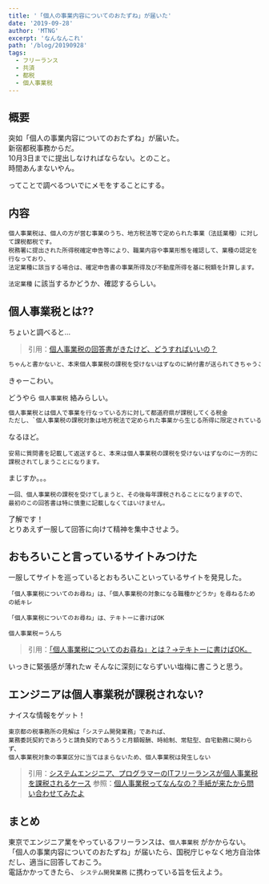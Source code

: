 ```yaml
---
title: '「個人の事業内容についてのおたずね」が届いた'
date: '2019-09-28'
author: 'MTNG'
excerpt: 'なんなんこれ'
path: '/blog/20190928'
tags:
  - フリーランス
  - 共済
  - 都税
  - 個人事業税
---
```


## 概要
突如「個人の事業内容についてのおたずね」が届いた。  
新宿都税事務からだ。  
10月3日までに提出しなければならない。とのこと。  
時間あんまないやん。  

ってことで調べるついでにメモをすることにする。

## 内容
```html:title=個人の事業内容についてのおたずね
個人事業税は、個人の方が営む事業のうち、地方税法等で定められた事業（法廷業種）に対して課税都税です。
税務署に提出された所得税確定申告等により、職業内容や事業形態を確認して、業種の認定を行なっており、
法定業種に該当する場合は、確定申告書の事業所得及び不動産所得を基に税額を計算します。
```

`法定業種` に該当するかどうか、確認するらしい。


## 個人事業税とは??
ちょいと調べると...
> 引用：[個人事業税の回答書がきたけど、どうすればいいの？](https://cerveau-creer.jp/contents_172.html)

```html
ちゃんと書かないと、本来個人事業税の課税を受けないはずなのに納付書が送られてきちゃうこともあるので要注意
```
きゃーこわい。

どうやら `個人事業税` 絡みらしい。

```html
個人事業税とは個人で事業を行なっている方に対して都道府県が課税してくる税金
ただし、`個人事業税の課税対象は地方税法で定められた事業から生じる所得に限定されている` ことから回答書が送られてくる。
```
なるほど。

```
安易に質問書を記載して返送すると、本来は個人事業税の課税を受けないはずなのに一方的に課税されてしまうことになります。
```
まじすか。。。
```
一回、個人事業税の課税を受けてしまうと、その後毎年課税されることになりますので、
最初のこの回答書は特に慎重に記載しなくてはいけません。
```
了解です！  
とりあえず一服して回答に向けて精神を集中させよう。

## おもろいこと言っているサイトみつけた
一服してサイトを巡っているとおもろいこといっているサイトを発見した。
```
「個人事業税についてのお尋ね」は、「個人事業税の対象になる職種かどうか」を尋ねるための紙キレ

「個人事業税についてのお尋ね」は、テキトーに書けばOK

個人事業税＝うんち
```
> 引用：[「個人事業税についてのお尋ね」とは？→テキトーに書けばOK。](https://affiliater-tax.net/otazune/)

いっきに緊張感が薄れたw
そんなに深刻にならずいい塩梅に書こうと思う。

## エンジニアは個人事業税が課税されない?
ナイスな情報をゲット！
```
東京都の税事務所の見解は「システム開発業務」であれば、
業務委託契約であろうと請負契約であろうと月額報酬、時給制、常駐型、自宅勤務に関わらず、
個人事業税対象の事業区分に当てはまらないため、個人事業税は発生しない
```
> 引用：[システムエンジニア、プログラマーのITフリーランスが個人事業税を課税されるケース](https://www.nomad-freelance.life/entry/13)
> 参照：[個人事業税ってなんなの？手紙が来たから問い合わせてみたよ](https://www.zubora-mom.com/tax-kojinjigyouzei/)

## まとめ
東京でエンジニア業をやっているフリーランスは、`個人事業税` がかからない。  
「個人の事業内容についてのおたずね」が届いたら、国税庁じゃなく地方自治体だし、適当に回答しておこう。  
電話かかってきたら、 `システム開発業務` に携わっている旨を伝えよう。

